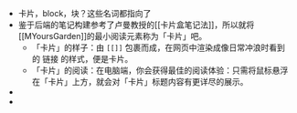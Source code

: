 - 卡片，block，块？这些名词都指向了
- 鉴于后端的笔记构建参考了卢曼教授的[[卡片盒笔记法]]，所以就将[[MYoursGarden]]的最小阅读元素称为「卡片」吧。
	- 「卡片」的样子：由 `[[]]` 包裹而成，在网页中渲染成像日常冲浪时看到的 链接 的样式，便是卡片。
	- 「卡片」的阅读：在电脑端，你会获得最佳的阅读体验：只需将鼠标悬浮在「卡片」上方，就会对「卡片」标题内容有更详尽的展示。
-
-